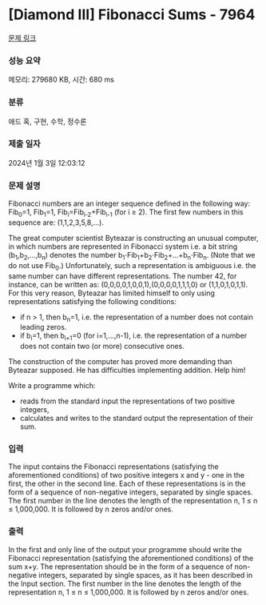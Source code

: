 # [Diamond III] Fibonacci Sums - 7964 

[문제 링크](https://www.acmicpc.net/problem/7964) 

### 성능 요약

메모리: 279680 KB, 시간: 680 ms

### 분류

애드 혹, 구현, 수학, 정수론

### 제출 일자

2024년 1월 3일 12:03:12

### 문제 설명

<p>Fibonacci numbers are an integer sequence defined in the following way: Fib<sub>0</sub>=1, Fib<sub>1</sub>=1, Fib<sub>i</sub>=Fib<sub>i-2</sub>+Fib<sub>i-1</sub> (for i ≥ 2). The first few numbers in this sequence are: (1,1,2,3,5,8,…).</p>

<p>The great computer scientist Byteazar is constructing an unusual computer, in which numbers are represented in Fibonacci system i.e. a bit string (b<sub>1</sub>,b<sub>2</sub>,…,b<sub>n</sub>) denotes the number b<sub>1</sub>⋅Fib<sub>1</sub>+b<sub>2</sub>⋅Fib<sub>2</sub>+…+b<sub>n</sub>⋅Fib<sub>n</sub>. (Note that we do not use Fib<sub>0</sub>.) Unfortunately, such a representation is ambiguous i.e. the same number can have different representations. The number 42, for instance, can be written as: (0,0,0,0,1,0,0,1),(0,0,0,0,1,1,1,0) or (1,1,0,1,0,1,1). For this very reason, Byteazar has limited himself to only using representations satisfying the following conditions:</p>

<ul>
	<li>if n > 1, then b<sub>n</sub>=1, i.e. the representation of a number does not contain leading zeros.</li>
	<li>if b<sub>i</sub>=1, then b<sub>i+1</sub>=0 (for i=1,…,n-1), i.e. the representation of a number does not contain two (or more) consecutive ones.</li>
</ul>

<p>The construction of the computer has proved more demanding than Byteazar supposed. He has difficulties implementing addition. Help him!</p>

<p>Write a programme which:</p>

<ul>
	<li>reads from the standard input the representations of two positive integers,</li>
	<li>calculates and writes to the standard output the representation of their sum.</li>
</ul>

### 입력 

 <p>The input contains the Fibonacci representations (satisfying the aforementioned conditions) of two positive integers x and y - one in the first, the other in the second line. Each of these representations is in the form of a sequence of non-negative integers, separated by single spaces. The first number in the line denotes the length of the representation n, 1 ≤ n ≤ 1,000,000. It is followed by n zeros and/or ones.</p>

### 출력 

 <p>In the first and only line of the output your programme should write the Fibonacci representation (satisfying the aforementioned conditions) of the sum x+y. The representation should be in the form of a sequence of non-negative integers, separated by single spaces, as it has been described in the Input section. The first number in the line denotes the length of the representation n, 1 ≤ n ≤ 1,000,000. It is followed by n zeros and/or ones.</p>

